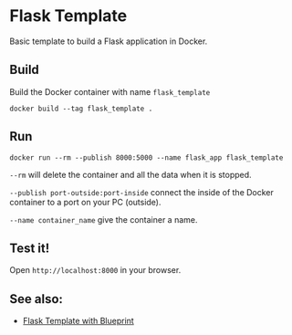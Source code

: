 # Flask Template

Basic template to build a Flask application in Docker.


## Build
Build the Docker container with name `flask_template`
```
docker build --tag flask_template .
```


## Run
```
docker run --rm --publish 8000:5000 --name flask_app flask_template
```

`--rm` will delete the container and all the data when it is stopped.

`--publish port-outside:port-inside` connect the inside of the Docker container to a port on your PC (outside).

`--name container_name` give the container a name.


## Test it!
Open `http://localhost:8000` in your browser.


## See also:
* [Flask Template with Blueprint](https://github.com/felixdollack/FlaskTemplate/tree/blueprint)
